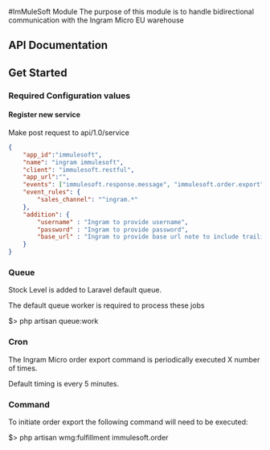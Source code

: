 #ImMuleSoft Module
The purpose of this module is to handle bidirectional communication with the Ingram Micro EU warehouse

## API Documentation

## Get Started

### Required Configuration values

#### Register new service
Make post request to api/1.0/service
```json
{
    "app_id":"immulesoft",
    "name": "ingram immulesoft",
    "client": "immulesoft.restful",
    "app_url":"",
    "events": ["immulesoft.response.message", "immulesoft.order.export"],
    "event_rules": {
        "sales_channel": "^ingram.*"
    },
    "addition": {
        "username" : "Ingram to provide username",
        "password" : "Ingram to provide password",
        "base_url" : "Ingram to provide base url note to include trailing slash"
    }
}
```

### Queue
Stock Level is added to Laravel default queue.

The default queue worker is required to process these jobs

$> php artisan queue:work


### Cron
The Ingram Micro order export command is periodically executed X number of times.

Default timing is every 5 minutes.

### Command

To initiate order export the following command will need to be executed:

$> php artisan wmg:fulfillment immulesoft.order
